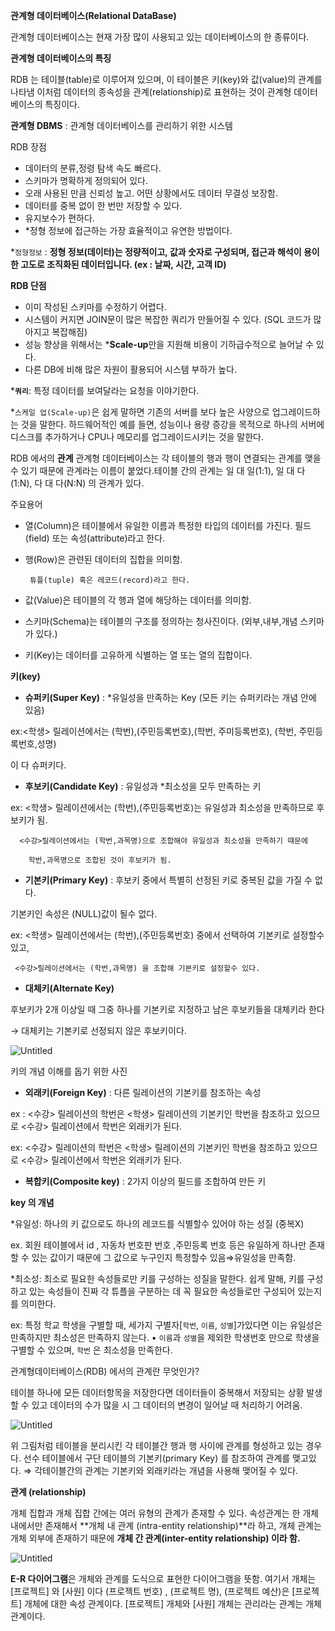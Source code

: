 **관계형 데이터베이스(Relational DataBase)**

관계형 데이터베이스는 현재 가장 많이 사용되고 있는 데이터베이스의 한 종류이다.

**관계형 데이터베이스의 특징**

RDB 는 테이블(table)로 이루어져 있으며, 이 테이블은 키(key)와 값(value)의 관계를 나타냄 이처럼 데이터의 종속성을 관계(relationship)로 표현하는 것이 관계형 데이터베이스의 특징이다.

**관계형 DBMS** : 관계형 데이터베이스를 관리하기 위한 시스템

RDB 장점

- 데이터의 분류,정령 탐색 속도 빠르다.
- 스키마가 명확하게 정의되어 있다.
- 오래 사용된 만큼 신뢰성 높고. 어떤 상황에서도 데이터 무결성 보장함.
- 데이터를 중복 없이 한 번만 저장할 수 있다.
- 유지보수가 편하다.
- *정형 정보에 접근하는 가장 효율적이고 유연한 방법이다.

*`정형정보` : **정형 정보(데이터)는 정량적이고, 값과 숫자로 구성되며, 접근과 해석이 용이한 고도로 조직화된 데이터입니다. (ex : 날짜, 시간, 고객 ID)**

**RDB 단점**

- 이미 작성된 스키마를 수정하기 어렵다.
- 시스템이 커지면 JOIN문이 많은 복잡한 쿼리가 만들어질 수 있다. (SQL 코드가 많아지고 복잡해짐)
- 성능 향상을 위해서는 ***Scale-up**만을 지원해 비용이 기하급수적으로 늘어날 수 있다.
- 다른 DB에 비해 많은 자원이 활용되어 시스템 부하가 높다.

***`쿼리`**: 특정 데이터를 보여달라는 요청을 이야기한다.

*`스케일 업(Scale-up)`은 쉽게 말하면 기존의 서버를 보다 높은 사양으로 업그레이드하는 것을 말한다. 하드웨어적인 예를 들면, 성능이나 용량 증강을 목적으로 하나의 서버에 디스크를 추가하거나 CPU나 메모리를 업그레이드시키는 것을 말한다.

RDB 에서의 **관계** 관계형 데이터베이스는 각 테이블의 행과 행이 연결되는 관계를 맺을 수 있기 때문에 관계라는 이름이 붙었다.테이블 간의 관계는 일 대 일(1:1), 일 대 다(1:N), 다 대 다(N:N) 의 관계가 있다.

주요용어

- 열(Column)은 테이블에서 유일한 이름과 특정한 타입의 데이터를 가진다. 필드(field) 또는 속성(attribute)라고 한다.
    
- 행(Row)은 관련된 데이터의 집합을 의미함.
    
    ```
     튜플(tuple) 혹은 레코드(record)라고 한다.
    ```
    
- 값(Value)은 테이블의 각 행과 열에 해당하는 데이터를 의미함.
    
- 스키마(Schema)는 테이블의 구조를 정의하는 청사진이다. (외부,내부,개념 스키마가 있다.)
    
- 키(Key)는 데이터를 고유하게 식별하는 열 또는 열의 집합이다.
    

**키(key)**


- **슈퍼키(Super Key)** : *유일성을 만족하는 Key (모든 키는 슈퍼키라는 개념 안에 있음)

ex:<학생> 릴레이션에서는 (학번),(주민등록번호),(학번, 주미등록번호), (학번, 주민등록번호,성명)

이 다 슈퍼키다.

- **후보키(Candidate Key)** : 유일성과 *최소성을 모두 만족하는 키

ex: <학생> 릴레이션에서는 (학번),(주민등록번호)는 유일성과 최소성을 만족하므로 후보키가 됨.

```
  <수강>릴레이션에서는 (학번,과목명)으로 조합해야 유일성과 최소성을 만족하기 때문에 

    학번,과목명으로 조합된 것이 후보키가 됨.
```

- **기본키(Primary Key)** : 후보키 중에서 특별히 선정된 키로 중복된 값을 가질 수 없다.

기본키인 속성은 (NULL)값이 될수 없다.

ex: <학생> 릴레이션에서는 (학번),(주민등록번호) 중에서 선택하여 기본키로 설정할수 있고,

```
 <수강>릴레이션에서는 (학번,과목명) 을 조합해 기본키로 설정할수 있다.
```

- **대체키(Alternate Key)**

후보키가 2개 이상일 때 그중 하나를 기본키로 지정하고 남은 후보키들을 대체키라 한다

→ 대체키는 기본키로 선정되지 않은 후보키이다.

![Untitled](https://prod-files-secure.s3.us-west-2.amazonaws.com/b7bc3289-6eb0-4a1d-b44a-f9653473ba07/90b688b7-80d5-4ac2-a031-022ef3294774/Untitled.png)

키의 개념 이해를 돕기 위한 사진

- **외래키(Foreign Key)** : 다른 릴레이션의 기본키를 참조하는 속성

ex : <수강> 릴레이션의 학번은 <학생> 릴레이션의 기본키인 학번을 참조하고 있으므로 <수강> 릴레이션에서 학번은 외래키가 된다.

ex: <수강> 릴레이션의 학번은 <학생> 릴레이션의 기본키인 학번을 참조하고 있으므로 <수강> 릴레이션에서 학번은 외래키가 된다.

- **복합키(Composite key)** : 2가지 이상의 필드를 조합하여 만든 키

**key 의 개념**

*유일성: 하나의 키 값으로도 하나의 레코드를 식별할수 있어야 하는 성질 (중복X)

ex. 회원 테이블에서 id , 자동차 번호판 번호 ,주민등록 번호 등은 유일하게 하나만 존재할 수 있는 값이기 때문에 그 값으로 누구인지 특정할수 있음⇒유일성을 만족함.

*최소성: 최소로 필요한 속성들로만 키를 구성하는 성질을 말한다. 쉽게 말해, 키를 구성하고 있는 속성들이 진짜 각 튜플을 구분하는 데 꼭 필요한 속성들로만 구성되어 있는지를 의미한다.

ex: 특정 학교 학생을 구별할 때, 세가지 구별자[`학번`, `이름`, `성별`]가있다면 이는 유일성은 만족하지만 최소성은 만족하지 않는다. • `이름`과 `성별`을 제외한 학생번호 만으로 학생을 구별할 수 있으며, `학번` 은 최소성을 만족한다.

관계형데이터베이스(RDB) 에서의 관계란 무엇인가?

테이블 하나에 모든 데이터항목을 저장한다면 데이터들이 중복해서 저장되는 상황 발생할 수 있고 데이터의 수가 많을 시 그 데이터의 변경이 일어날 때 처리하기 어려움.

![Untitled](https://prod-files-secure.s3.us-west-2.amazonaws.com/b7bc3289-6eb0-4a1d-b44a-f9653473ba07/0cb00645-2a19-4c1f-81c0-8f407205a278/Untitled.png)

위 그림처럼 테이블을 분리시킨 각 테이블간 행과 행 사이에 관계를 형성하고 있는 경우다. 선수 테이블에서 구단 테이블의 기본키(primary Key) 를 참조하여 관계를 맺고있다. ⇒ 각테이블간의 관계는 기본키와 외래키라는 개념을 사용해 맺어질 수 있다.

**관계 (relationship)**

개체 집합과 개체 집합 간에는 여러 유형의 관계가 존재할 수 있다. 속성관계는 한 개체 내에서만 존재해서 **개체 내 관계 (intra-entity relationship)**라 하고, 개체 관계는 개체 외부에 존재하기 때문에 **개체 간 관계(inter-entity relationship) 이라 함.**

![Untitled](https://prod-files-secure.s3.us-west-2.amazonaws.com/b7bc3289-6eb0-4a1d-b44a-f9653473ba07/3f406b1b-8409-46dd-936f-cce25c231c77/Untitled.png)

**E-R 다이어그램**은 개체와 관계를 도식으로 표현한 다이어그램을 뜻함. 여기서 개체는 [프로젝트] 와 [사원] 이다 (프로젝트 번호) , (프로젝트 명), (프로젝트 예산)은 [프로젝트] 개체에 대한 속성 관계이다. [프로젝트] 개체와 [사원] 개체는 관리라는 관계는 개체 관계이다.